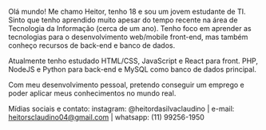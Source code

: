 Olá mundo! Me chamo Heitor, tenho 18 e sou um jovem estudante de TI. Sinto que tenho aprendido muito apesar do tempo recente na área de Tecnologia da Informação (cerca de um ano).
Tenho foco em aprender as tecnologias para o desenvolvimento web/mobile front-end, mas também conheço recursos de back-end e banco de dados.




Atualmente tenho estudado HTML/CSS, JavaScript e React para front. PHP, NodeJS e Python para back-end e MySQL como banco de dados principal.




Com meu desenvolvimento pessoal, pretendo conseguir um emprego e poder aplicar meus conhecimentos no mundo real.

Mídias sociais e contato:
instagram: @heitordasilvaclaudino |
e-mail: heitorsclaudino04@gmail.com |
whatsapp: (11) 99256-1950

